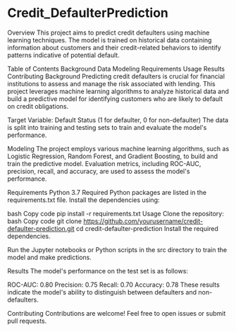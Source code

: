 # Credit_DefaulterPrediction
Overview
This project aims to predict credit defaulters using machine learning techniques. The model is trained on historical data containing information about customers and their credit-related behaviors to identify patterns indicative of potential default.

Table of Contents
Background
Data
Modeling
Requirements
Usage
Results
Contributing
Background
Predicting credit defaulters is crucial for financial institutions to assess and manage the risk associated with lending. 
This project leverages machine learning algorithms to analyze historical data and build a predictive model for identifying customers who are likely to default on 
credit obligations.


Target Variable: Default Status (1 for defaulter, 0 for non-defaulter)
The data is split into training and testing sets to train and evaluate the model's performance.

Modeling
The project employs various machine learning algorithms, such as Logistic Regression, Random Forest, and Gradient Boosting, to build and train the predictive model. Evaluation metrics, including ROC-AUC, precision, recall, and accuracy, are used to assess the model's performance.

Requirements
Python 3.7
Required Python packages are listed in the requirements.txt file.
Install the dependencies using:

bash
Copy code
pip install -r requirements.txt
Usage
Clone the repository:
bash
Copy code
git clone https://github.com/yourusername/credit-defaulter-prediction.git
cd credit-defaulter-prediction
Install the required dependencies.

Run the Jupyter notebooks or Python scripts in the src directory to train the model and make predictions.

Results
The model's performance on the test set is as follows:

ROC-AUC: 0.80
Precision: 0.75
Recall: 0.70
Accuracy: 0.78
These results indicate the model's ability to distinguish between defaulters and non-defaulters.

Contributing
Contributions are welcome! Feel free to open issues or submit pull requests.







